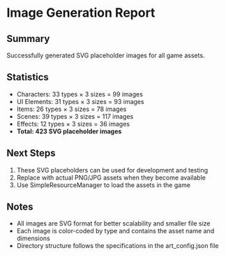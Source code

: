 # Image Generation Report

## Summary
Successfully generated SVG placeholder images for all game assets.

## Statistics
- Characters: 33 types × 3 sizes = 99 images
- UI Elements: 31 types × 3 sizes = 93 images
- Items: 26 types × 3 sizes = 78 images
- Scenes: 39 types × 3 sizes = 117 images
- Effects: 12 types × 3 sizes = 36 images
- **Total: 423 SVG placeholder images**

## Next Steps
1. These SVG placeholders can be used for development and testing
2. Replace with actual PNG/JPG assets when they become available
3. Use SimpleResourceManager to load the assets in the game

## Notes
- All images are SVG format for better scalability and smaller file size
- Each image is color-coded by type and contains the asset name and dimensions
- Directory structure follows the specifications in the art_config.json file
